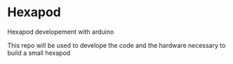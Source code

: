 # Hexapod
Hexapod developement with arduino

This repo will be used to develope the code and the hardware necessary to build a small hexapod
